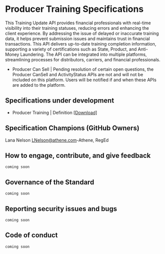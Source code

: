 # Producer Training Specifications

This Training Update API provides financial professionals with real-time visibility into their training statuses, reducing errors and enhancing the client experience. By addressing the issue of delayed or inaccurate training data, it helps prevent submission issues and maintains trust in financial transactions. This API delivers up-to-date training completion information, supporting a variety of certifications such as State, Product, and Anti-Money Laundering. The API can be integrated into multiple platforms, streamlining processes for distributors, carriers, and financial professionals.


- Producer Can Sell | Pending resolution of certain open questions, the Producer CanSell and ActivityStatus APIs are not and will not be included on this platform. Users will be notified if and when these APIs are added to the platform.

## Specifications under development
- Producer Training | Definition [[Download]](/Specifications)

## Specification Champions (GitHub Owners)
Lana Nelson <LNelson@athene.com>-Athene, RegEd

## How to engage, contribute, and give feedback

`coming soon`

## Governance of the Standard

`coming soon`

## Reporting security issues and bugs

`coming soon`

## Code of conduct

`coming soon`

